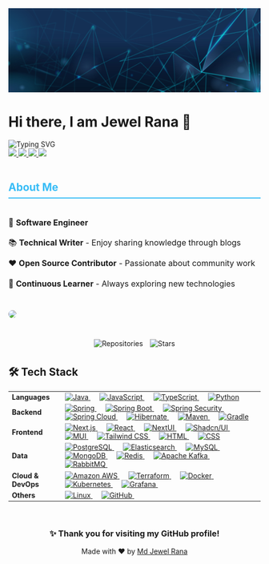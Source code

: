 <!-- Introduction -->
<img src="./images/github_cover.jpg">
<br/>

<h1>Hi there, I am Jewel Rana 👋</h1>

<img src="https://readme-typing-svg.demolab.com/?font=Fira+Code&weight=500&size=28&duration=1000&pause=50&color=#2268a7&width=600&height=45&lines=Software+Engineer+%F0%9F%91%A8%F0%9F%8F%BB%E2%80%8D%F0%9F%92%BB;%20Backend+Developer+%F0%9F%91%A8%F0%9F%8F%BB;IAM+Engineer+%F0%9F%92%AA;Fullstack+Developer%F0%9F%9A%80;AI+Enthusiast+%F0%9F%9B%A0%EF%B8%8F" alt="Typing SVG" />
<br/>

<!-- Links -->
<div>
    <a href="https://www.linkedin.com/in/rana-md-jewel/">
        <img src="https://img.shields.io/badge/-LinkedIn-blue?style=for-the-badge&logo=linkedin">
    </a>
    <a href="mailto:md.jewel.cse@gmail.com">
        <img src="https://img.shields.io/badge/-Email-c14438?style=for-the-badge&logo=gmail&logoColor=white">
    </a>
    <a href="https://leetcode.com/leet_Jewel/">
        <img src="https://img.shields.io/badge/LeetCode-000000?style=for-the-badge&logo=LeetCode&logoColor=#d16c06">
    </a>
    <a href="https://github.com/Jewel-cse">
        <img src="https://komarev.com/ghpvc/?username=Jewel-cse&style=for-the-badge">
    </a>
</div>
<br/>

<!-- Information -->
<div style="width: 100%; max-width: 100%;">
    <h2 style="color: #37BCF6; border-bottom: 2px solid #37BCF6; padding-bottom: 8px;">About Me</h2>
    <div style="display: flex; flex-direction: row; flex-wrap: wrap; justify-content: space-between; align-items: center; gap: 20px; width: 100%;">
        <div style="flex: 1; min-width: 300px;">
            <ul style="list-style-type: none; padding-left: 0; font-size: 16px; line-height: 1.8;">
                <li style="margin-bottom: 12px;">💼 <strong>Software Engineer</strong></li>
                <li style="margin-bottom: 12px;">📚 <strong>Technical Writer</strong> - Enjoy sharing knowledge through blogs</li>
                <li style="margin-bottom: 12px;">❤️ <strong>Open Source Contributor</strong> - Passionate about community work</li>
                <li style="margin-bottom: 12px;">🚀 <strong>Continuous Learner</strong> - Always exploring new technologies</li>
            </ul>
        </div>
        <div style="flex: 1; min-width: 300px;">
            <a href="https://github.com/Jewel-cse" style="text-decoration: none;">
                <img align="center" src="https://github-stats-alpha.vercel.app/api?username=Jewel-cse&cc=22272e&tc=37BCF6&ic=fff&bc=0000" style="width: 100%; max-width: 100%; border-radius: 8px;"/>
            </a>
        </div>
    </div>
</div>
<br/>
<div style="width: 100%; text-align: center; margin-top: 20px;">
    <a href="https://github.com/Jewel-cse?tab=repositories" style="text-decoration: none;">
        <img src="https://img.shields.io/badge/View-My_Repositories-37BCF6?style=for-the-badge&logo=github" alt="Repositories" style="margin: 5px;"/>
    </a>
    <a href="https://github.com/Jewel-cse?tab=stars" style="text-decoration: none;">
        <img src="https://img.shields.io/badge/View-My_Stars-37BCF6?style=for-the-badge&logo=github" alt="Stars" style="margin: 5px;"/>
    </a>
</div>

<!-- Tech Stack Details -->
<div>
    <h2>🛠 Tech Stack</h2>
    <table>
        <tr>
            <td>
                <strong>Languages</strong>
            </td>
            <td>
                <a href="https://www.java.com/en/">
                 <img alt="Java" src="https://img.shields.io/badge/Java-ED8B00?style=flat&logo=openjdk&logoColor=white"/>
                </a>
                 &emsp;
                <a href="https://www.javascript.com/en/">
                <img alt="JavaScript" src="https://img.shields.io/badge/JavaScript-323330?style=flat&logo=javascript&logoColor=F7DF1E"/>
                 </a>
                &emsp;
                <a href="https://www.typescriptlang.org/">
                <img alt="TypeScript" src="https://img.shields.io/badge/TypeScript-4481EB?style=flat&logo=typescript&logoColor=white"/>
                </a>
                &emsp;
                <a href="https://www.python.org/">
                <img alt="Python" src="https://img.shields.io/badge/Python-3670A0?style=flat&       logo=python&logoColor=ffdd54"/>
                </a>
            </td>
        </tr>
        <tr>
            <td>
                <strong>Backend</strong>
            </td>
            <td>
    <a href="https://spring.io/" target="_blank">
        <img alt="Spring" src="https://img.shields.io/badge/Spring-6DB33F?style=flat&logo=spring&logoColor=white"/>
    </a>
    &emsp;
    <a href="https://spring.io/projects/spring-boot" target="_blank">
        <img alt="Spring Boot" src="https://img.shields.io/badge/Spring Boot-6DB33F?style=flat&logo=springboot&logoColor=white"/>
    </a>
    &emsp;
    <a href="https://spring.io/projects/spring-security" target="_blank">
        <img alt="Spring Security" src="https://img.shields.io/badge/Spring Security-6DB33F?style=flat&logo=springsecurity&logoColor=white"/>
    </a>
    &emsp;
    <a href="https://spring.io/projects/spring-cloud" target="_blank">
        <img alt="Spring Cloud" src="https://img.shields.io/badge/Spring Cloud-6DB33F?style=flat&logo=spring&logoColor=white"/>
    </a>
    &emsp;
    <a href="https://hibernate.org/" target="_blank">
        <img alt="Hibernate" src="https://img.shields.io/badge/Hibernate-59666C?style=flat&logo=hibernate&logoColor=white"/>
    </a>
    &emsp;
    <a href="https://maven.apache.org/" target="_blank">
        <img alt="Maven" src="https://img.shields.io/badge/Maven-C71A36?style=flat&logo=apachemaven&logoColor=white"/>
    </a>
    &emsp;
    <a href="https://gradle.org/" target="_blank">
        <img alt="Gradle" src="https://img.shields.io/badge/Gradle-02303A?style=flat&logo=gradle&logoColor=white"/>
    </a>
</td>
        </tr>
        <tr>
            <td>
                <strong>Frontend</strong>
            </td>
            <td>
    <a href="https://nextjs.org/" target="_blank"> 
        <img alt="Next.js" src="https://img.shields.io/badge/Next.js-black?style=flat&logo=next.js&logoColor=white"/>
    </a>
    &emsp;
    <a href="https://react.dev/" target="_blank"> 
        <img alt="React" src="https://img.shields.io/badge/React-20232A?style=flat&logo=react&logoColor=61DAFB"/>
    </a>
    &emsp;
    <a href="https://nextui.org/" target="_blank"> 
        <img alt="NextUI" src="https://img.shields.io/badge/NextUI-000000?style=flat&logo=next.js&logoColor=white"/>
    </a>
    &emsp;
    <a href="https://ui.shadcn.com/" target="_blank"> 
        <img alt="Shadcn/UI" src="https://img.shields.io/badge/Shadcn%2FUI-000?style=flat&logo=shadcnui&logoColor=fff"/>
    </a>
    &emsp;
    <a href="https://mui.com/" target="_blank"> 
        <img alt="MUI" src="https://img.shields.io/badge/MUI-007FFF?style=flat&logo=mui&logoColor=white"/>
    </a>
    &emsp;
    <a href="https://tailwindcss.com/" target="_blank"> 
        <img alt="Tailwind CSS" src="https://img.shields.io/badge/Tailwind%20CSS-%2338B2AC.svg?style=flat&logo=tailwind-css&logoColor=white"/>
    </a>
    &emsp;
    <a href="https://developer.mozilla.org/en-US/docs/Web/HTML" target="_blank">
        <img alt="HTML" src="https://img.shields.io/badge/HTML-E44D26?style=flat&logo=html5&logoColor=white"/>
    </a>
    &emsp;
    <a href="https://developer.mozilla.org/en-US/docs/Web/CSS" target="_blank">
        <img alt="CSS" src="https://img.shields.io/badge/CSS-264DE4?style=flat&logo=css3&logoColor=white"/>
    </a>
</td>
        </tr>
        <tr>
            <td>
                <strong>Data</strong>
            </td>
            <td>
                <a href="https://www.postgresql.org/" target="_blank"> 
                    <img alt="PostgreSQL" src="https://img.shields.io/badge/PostgreSQL-336791?style=flat&logo=postgresql&logoColor=white"/>
                </a>
                &emsp;
                <a href="https://www.elastic.co/" target="_blank"> 
                    <img alt="Elasticsearch" src="https://img.shields.io/badge/Elasticsearch-005571?style=flat&logo=elasticsearch&logoColor=white"/>
                </a>
                &emsp;
                <a href="https://mysql.com/" target="_blank"> 
                    <img alt="MySQL" src="https://img.shields.io/badge/MySQL-00000F?style=flat&logo=mysql&logoColor=white"/>
                </a>
                &emsp;
                <a href="https://mongodb.io/" target="_blank"> 
                    <img alt="MongoDB" src="https://img.shields.io/badge/MongoDB-4EA94B?style=flat&logo=mongodb&logoColor=white"/>
                </a>
                &emsp;
                <a href="https://redis.io/" target="_blank"> 
                    <img alt="Redis" src="https://img.shields.io/badge/Redis-%23DD0031.svg?&style=flat&logo=redis&logoColor=white"/>
                </a>
                &emsp;
                <a href="https://kafka.apache.org/" target="_blank"> 
                    <img alt="Apache Kafka" src="https://img.shields.io/badge/Apache%20Kafka-000?style=flat&logo=apachekafka"/>
                </a>
                &emsp;
                <a href="https://www.rabbitmq.com/" target="_blank"> 
                    <img alt="RabbitMQ" src="https://img.shields.io/badge/Rabbitmq-%23FF6600.svg?&style=flat&logo=rabbitmq&logoColor=white"/>
                </a>
                &emsp;
            </td>
        </tr>
        <tr>
            <td>
                <strong>Cloud & DevOps</strong>
            </td>
            <td>
                <a href="https://aws.amazon.com/" target="_blank"> 
                    <img alt="Amazon AWS" src="https://img.shields.io/badge/Amazon_AWS-FF9900?style=flat&logo=amazonaws&logoColor=white"/>
                </a>
                &emsp;
                <a href="https://www.terraform.io/" target="_blank"> 
                    <img alt="Terraform" src="https://img.shields.io/badge/Terraform-7740B6?style=flat&logo=terraform&logoColor=white"/>
                </a>
                &emsp;
                <a href="https://www.docker.com/" target="_blank"> 
                    <img alt="Docker" src="https://img.shields.io/badge/Docker-2496ED?style=flat&logo=docker&logoColor=white"/>
                </a>
                &emsp;
                <a href="https://kubernetes.io/" target="_blank"> 
                    <img alt="Kubernetes" src="https://img.shields.io/badge/Kubernetes-326DE6?style=flat&logo=kubernetes&logoColor=white"/>
                </a>
                &emsp;
                <a href="https://grafana.com/" target="_blank"> 
                    <img alt="Grafana" src="https://img.shields.io/badge/Grafana-F46800?style=flat&logo=grafana&logoColor=white"/>
                </a>
                &emsp;
            </td>
        </tr>
        <tr>
            <td>
                <strong>Others</strong>
            </td>
            <td>
                <a href="https://www.linux.org/" target="_blank"> 
                    <img alt="Linux" src="https://img.shields.io/badge/Linux-FCC624?style=flat&logo=linux&logoColor=black"/>
                </a>
                &emsp;
                <a href="https://github.com/" target="_blank"> 
                    <img alt="GitHub" src="https://img.shields.io/badge/GitHub-100000?style=flat&logo=github&logoColor=white"/>
                </a>
                &emsp;
        </tr>
    </table>
</div>
</br>

<div align="center">
    <h3>✨ Thank you for visiting my GitHub profile!</h3>
    <p>Made with ❤️ by <a href="https://www.linkedin.com/in/rana-md-jewel/" target="_blank">Md Jewel Rana</a></p>
</div>
